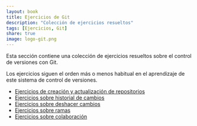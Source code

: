 ```yaml
---
layout: book
title: Ejercicios de Git
description: "Colección de ejercicios resueltos"
tags: [Ejercicios, Git]
share: true
image: logo-git.png
---
```


Esta sección contiene una colección de ejercicios resueltos sobre el control de versiones con Git.

Los ejercicios siguen el orden más o menos habitual en el aprendizaje de este sistema de control de versiones.

- [Ejercicios de creación y actualización de repositorios](/git/ejercicios/creacion-actualizacion-repositorios.html)
- [Ejercicios sobre historial de cambios](/git/ejercicios/historial.html)
- [Ejercicios sobre deshacer cambios](/git/ejercicios/deshacer-cambios.html)
- [Ejercicios sobre ramas](/git/ejercicios/ramas.html)
- [Ejercicios sobre colaboración](/git/ejercicios/colaboración.html)
